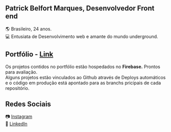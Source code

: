 ## Patrick Belfort Marques, Desenvolvedor Front end 

:earth_americas: Brasileiro, 24 anos. <br/>
💻 Entusiata de Desenvolvimento web e amante do mundo underground. <br/> 

## Portfólio - [Link](https://patrick-b-marques.web.app/)

Os projetos contidos no portfólio estão hospedados no <strong>Firebase.</strong> Prontos para avaliação.<br/>
Alguns projetos estão vinculados ao Github através de Deploys automáticos e o código em produção está apontado para as branchs pricipais de cada repositório.

## Redes Sociais

📷 [Instagram](https://www.instagram.com)<br/>
🔗 [LinkedIn](https://www.linkedin.com/in/patrick-belfort-91253b200/)

